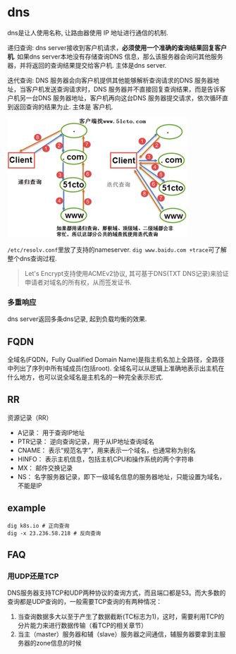 # dns
dns是让人使用名称, 让路由器使用 IP 地址进行通信的机制.

递归查询: dns server接收到客户机请求，**必须使用一个准确的查询结果回复客户机**. 如果dns server本地没有存储查询DNS 信息，那么该服务器会询问其他服务器，并将返回的查询结果提交给客户机. 主体是dns server.

迭代查询: DNS 服务器会向客户机提供其他能够解析查询请求的DNS 服务器地址，当客户机发送查询请求时，DNS 服务器并不直接回复查询结果，而是告诉客户机另一台DNS 服务器地址，客户机再向这台DNS 服务器提交请求，依次循环直到返回查询的结果为止. 主体是 客户机.

![递归和迭代](/misc/img/net/181202194057572.png)

`/etc/resolv.conf`里放了支持的nameserver.
`dig www.baidu.com +trace`可了解整个dns查询过程.

> Let's Encrypt支持使用ACMEv2协议, 其可基于DNS(TXT DNS记录)来验证申请者对域名的所有权，从而签发证书.

### 多重响应
dns server返回多条dns记录, 起到负载均衡的效果.

## FQDN
全域名(FQDN，Fully Qualified Domain Name)是指主机名加上全路径，全路径中列出了序列中所有域成员(包括root). 全域名可以从逻辑上准确地表示出主机在什么地方，也可以说全域名是主机名的一种完全表示形式.

## RR
资源记录（RR）
- A记录： 用于查询IP地址
- PTR记录： 逆向查询记录，用于从IP地址查询域名
- CNAME： 表示“规范名字”，用来表示一个域名，也通常称为别名
- HINFO： 表示主机信息，包括主机CPU和操作系统的两个字符串
- MX： 邮件交换记录
- NS： 名字服务器记录，即下一级域名信息的服务器地址，只能设置为域名，不能是IP

## example
```
dig k8s.io # 正向查询
dig -x 23.236.58.218 # 反向查询
```

## FAQ
### 用UDP还是TCP
DNS服务器支持TCP和UDP两种协议的查询方式，而且端口都是53。而大多数的查询都是UDP查询的，一般需要TCP查询的有两种情况：
1. 当查询数据多大以至于产生了数据截断(TC标志为1)，这时，需要利用TCP的分片能力来进行数据传输（看TCP的相关章节）
1. 当主（master）服务器和辅（slave）服务器之间通信，辅服务器要拿到主服务器的zone信息的时候